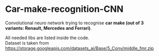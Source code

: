 # Car-make-recognition-CNN
Convolutional neuro network trying to recognise __car make (out of 3 variants: Renault, Mercedes and Ferrari)__.

All needed libs are listed inside the code.<br/>
Dataset is taken from https://storage.googleapis.com/datasets_ai/Base/5_Conv/middle_fmr.zip

